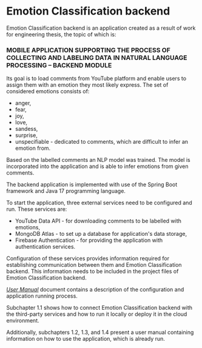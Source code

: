 # Emotion Classification backend

Emotion Classification backend is an application created as a result of work for engineering thesis, the topic of which is:

### MOBILE APPLICATION SUPPORTING THE PROCESS OF COLLECTING AND LABELING DATA IN NATURAL LANGUAGE PROCESSING – BACKEND MODULE

Its goal is to load comments from YouTube platform and enable users to assign them with an emotion they most likely express. The set of considered emotions consists of:

- anger,
- fear,
- joy,
- love,
- sandess,
- surprise,
- unspecifiable - dedicated to comments, which are difficult to infer an emotion from.

Based on the labelled comments an NLP model was trained.
The model is incorporated into the application and is able to infer emotions from given comments.

The backend application is implemented with use of the Spring Boot framework and Java 17 programming language.

To start the application, three external services need to be configured and run. These services are:

- YouTube Data API - for downloading comments to be labelled with emotions,
- MongoDB Atlas - to set up a database for application's data storage,
- Firebase Authentication - for providing the application with authentication services.

Configuration of these services provides information required for establishing communication between them and Emotion Classification backend. This information needs to be included in the project files of Emotion Classification backend.

[*User Manual*](userManual/userManual.pdf) document contains a description of the configuration and application running process. 

Subchapter 1.1 shows how to connect Emotion Classification backend with the third-party services and how to run it locally or deploy it in the cloud environment.

Additionally, subchapters 1.2, 1.3, and 1.4 present a user manual containing information on how to use the application, which is already run.
